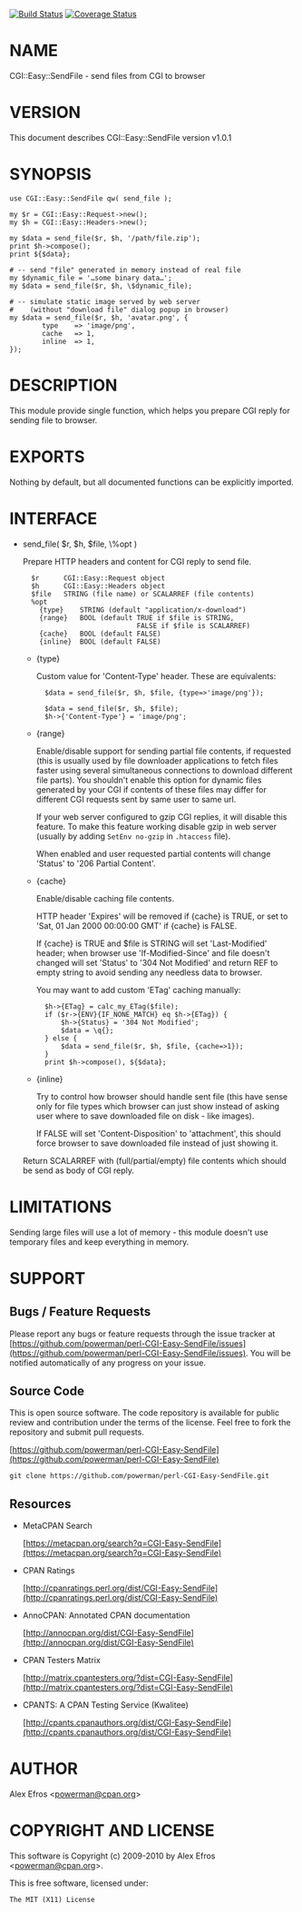 [![Build Status](https://travis-ci.org/powerman/perl-CGI-Easy-SendFile.svg?branch=master)](https://travis-ci.org/powerman/perl-CGI-Easy-SendFile)
[![Coverage Status](https://coveralls.io/repos/powerman/perl-CGI-Easy-SendFile/badge.svg?branch=master)](https://coveralls.io/r/powerman/perl-CGI-Easy-SendFile?branch=master)

# NAME

CGI::Easy::SendFile - send files from CGI to browser

# VERSION

This document describes CGI::Easy::SendFile version v1.0.1

# SYNOPSIS

    use CGI::Easy::SendFile qw( send_file );

    my $r = CGI::Easy::Request->new();
    my $h = CGI::Easy::Headers->new();

    my $data = send_file($r, $h, '/path/file.zip');
    print $h->compose();
    print ${$data};

    # -- send "file" generated in memory instead of real file
    my $dynamic_file = '…some binary data…';
    my $data = send_file($r, $h, \$dynamic_file);

    # -- simulate static image served by web server 
    #    (without "download file" dialog popup in browser)
    my $data = send_file($r, $h, 'avatar.png', {
            type    => 'image/png',
            cache   => 1,
            inline  => 1,
    });

# DESCRIPTION

This module provide single function, which helps you prepare CGI reply for
sending file to browser.

# EXPORTS

Nothing by default, but all documented functions can be explicitly imported.

# INTERFACE 

- send\_file( $r, $h, $file, \\%opt )

    Prepare HTTP headers and content for CGI reply to send file.

        $r      CGI::Easy::Request object
        $h      CGI::Easy::Headers object
        $file   STRING (file name) or SCALARREF (file contents)
        %opt
          {type}    STRING (default "application/x-download")
          {range}   BOOL (default TRUE if $file is STRING,
                                  FALSE if $file is SCALARREF)
          {cache}   BOOL (default FALSE)
          {inline}  BOOL (default FALSE)

    - {type}

        Custom value for 'Content-Type' header. These are equivalents:

            $data = send_file($r, $h, $file, {type=>'image/png'});

            $data = send_file($r, $h, $file);
            $h->{'Content-Type'} = 'image/png';

    - {range}

        Enable/disable support for sending partial file contents, if requested
        (this is usually used by file downloader applications to fetch files
        faster using several simultaneous connections to download different file
        parts). You shouldn't enable this option for dynamic files generated by
        your CGI if contents of these files may differ for different CGI requests
        sent by same user to same url.

        If your web server configured to gzip CGI replies, it will disable this
        feature. To make this feature working disable gzip in web server (usually
        by adding ` SetEnv no-gzip ` in ` .htaccess ` file).

        When enabled and user requested partial contents will change 'Status' to
        '206 Partial Content'.

    - {cache}

        Enable/disable caching file contents.

        HTTP header 'Expires' will be removed if {cache} is TRUE, or set to 
        'Sat, 01 Jan 2000 00:00:00 GMT' if {cache} is FALSE.

        If {cache} is TRUE and $file is STRING will set 'Last-Modified' header;
        when browser use 'If-Modified-Since' and file doesn't changed will set
        'Status' to '304 Not Modified' and return REF to empty string to avoid
        sending any needless data to browser.

        You may want to add custom 'ETag' caching manually:

            $h->{ETag} = calc_my_ETag($file);
            if ($r->{ENV}{IF_NONE_MATCH} eq $h->{ETag}) {
                $h->{Status} = '304 Not Modified';
                $data = \q{};
            } else {
                $data = send_file($r, $h, $file, {cache=>1});
            }
            print $h->compose(), ${$data};

    - {inline}

        Try to control how browser should handle sent file (this have sense only
        for file types which browser can just show instead of asking user where to
        save downloaded file on disk - like images).

        If FALSE will set 'Content-Disposition' to 'attachment', this should force
        browser to save downloaded file instead of just showing it.

    Return SCALARREF with (full/partial/empty) file contents which should be
    send as body of CGI reply.

# LIMITATIONS

Sending large files will use a lot of memory - this module doesn't use
temporary files and keep everything in memory.

# SUPPORT

## Bugs / Feature Requests

Please report any bugs or feature requests through the issue tracker
at [https://github.com/powerman/perl-CGI-Easy-SendFile/issues](https://github.com/powerman/perl-CGI-Easy-SendFile/issues).
You will be notified automatically of any progress on your issue.

## Source Code

This is open source software. The code repository is available for
public review and contribution under the terms of the license.
Feel free to fork the repository and submit pull requests.

[https://github.com/powerman/perl-CGI-Easy-SendFile](https://github.com/powerman/perl-CGI-Easy-SendFile)

    git clone https://github.com/powerman/perl-CGI-Easy-SendFile.git

## Resources

- MetaCPAN Search

    [https://metacpan.org/search?q=CGI-Easy-SendFile](https://metacpan.org/search?q=CGI-Easy-SendFile)

- CPAN Ratings

    [http://cpanratings.perl.org/dist/CGI-Easy-SendFile](http://cpanratings.perl.org/dist/CGI-Easy-SendFile)

- AnnoCPAN: Annotated CPAN documentation

    [http://annocpan.org/dist/CGI-Easy-SendFile](http://annocpan.org/dist/CGI-Easy-SendFile)

- CPAN Testers Matrix

    [http://matrix.cpantesters.org/?dist=CGI-Easy-SendFile](http://matrix.cpantesters.org/?dist=CGI-Easy-SendFile)

- CPANTS: A CPAN Testing Service (Kwalitee)

    [http://cpants.cpanauthors.org/dist/CGI-Easy-SendFile](http://cpants.cpanauthors.org/dist/CGI-Easy-SendFile)

# AUTHOR

Alex Efros &lt;powerman@cpan.org>

# COPYRIGHT AND LICENSE

This software is Copyright (c) 2009-2010 by Alex Efros &lt;powerman@cpan.org>.

This is free software, licensed under:

    The MIT (X11) License
